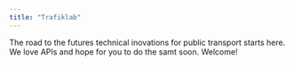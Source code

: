 ```yaml
---
title: "Trafiklab"
---
```

The road to the futures technical inovations for public transport starts here. We love APIs and hope for you to do the samt soon. Welcome!
